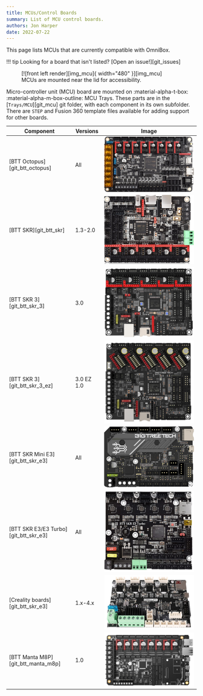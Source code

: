 ```yaml
---
title: MCUs/Control Boards
summary: List of MCU control boards.
authors: Jon Harper
date: 2022-07-22
---
```


This page lists MCUs that are currently compatible with OmniBox.

!!! tip
    Looking for a board that isn't listed? [Open an issue!][git_issues]

<figure markdown>
  [![front left render][img_mcu]{ width="480" }][img_mcu]
  <figcaption>MCUs are mounted near the lid for accessibility.</figcaption>
</figure>

Micro-controller unit (MCU) board are mounted on :material-alpha-t-box: :material-alpha-m-box-outline: MCU Trays. These parts are in the [`Trays/MCU`][git_mcu] git folder, with each component in its own subfolder. There are `STEP` and Fusion 360 template files available for adding support for other boards.

| Component                             | Versions | Image |
|---------------------------------------|----------|-------|
| [BTT Octopus][git_btt_octopus]        | All      | ![img][img_btt_octopus] |
| [BTT SKR][git_btt_skr]                | 1.3-2.0  | ![img][img_btt_skr_2] |
| [BTT SKR 3][git_btt_skr_3]            | 3.0      | ![img][img_btt_skr_3] |
| [BTT SKR 3][git_btt_skr_3_ez]         | 3.0 EZ 1.0 | ![img][img_btt_skr_3_ez] |
| [BTT SKR Mini E3][git_btt_skr_e3]     | All      | ![img][img_btt_skr_mini_e3_v3] |
| [BTT SKR E3/E3 Turbo][git_btt_skr_e3] | All      | ![img][img_btt_skr_e3_turbo] |
| [Creality boards][git_btt_skr_e3]     | 1.x-4.x  | ![img][img_creality] |
| [BTT Manta M8P][git_btt_manta_m8p]    | 1.0      | ![img][img_btt_manta_m8p] |

<!-- TODO: add missing images -->

[img_mcu]: ../img/components/mcu.png

[img_btt_octopus]: ../img/parts/btt_octopus_1.jpg
[img_btt_skr_2]: ../img/parts/btt_skr_2.jpg
[img_btt_skr_3]: ../img/parts/btt_skr_3.jpg
[img_btt_skr_3_ez]: ../img/parts/btt_skr_3_ez.jpg
[img_btt_manta_m8p]: ../img/parts/btt_manta_m8p.jpg
[img_creality]: ../img/parts/creality_board.jpg
[img_btt_skr_e3_turbo]: ../img/parts/btt_skr_e3_turbo.jpg
[img_btt_skr_mini_e3_v3]: ../img/parts/btt_skr_mini_e3_v3.jpg